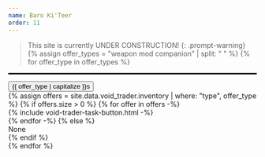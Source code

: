 ```yaml
---
name: Baro Ki'Teer
order: 11
---
```

> This site is currently UNDER CONSTRUCTION!
{: .prompt-warning}
{% assign offer_types = "weapon mod companion" | split: " " %}
{% for offer_type in offer_types %}
  <hr style="border: 1px solid #000;">
  <div class="d-grid gap-2">
    <button class="btn"
       data-bs-toggle="collapse"
       data-bs-target="#collapse_{{ offer_type }}"
       type="button"
       aria-expanded="true"
       aria-controls="collapse_{{ offer_type }}">
        {{ offer_type | capitalize }}s
    </button>
  </div>
  <div class="container mt-5 collapse show" id="collapse_{{ offer_type }}">
  <div class="row g-3">
  {% assign offers = site.data.void_trader.inventory | where: "type", offer_type %}
  {% if offers.size > 0 %}
  {% for offer in offers -%}
    <div class="col-md-4">
      <div class="list-group">
      {% include void-trader-task-button.html -%}
      </div>
    </div>
  {% endfor -%}
  {% else %}
    <div>None</div>
  {% endif %}
  </div>
  </div>
{% endfor %}
